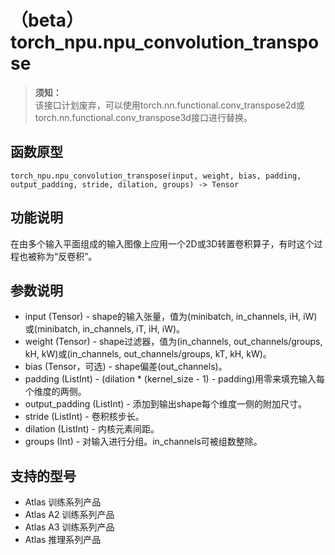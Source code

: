 # （beta）torch_npu.npu_convolution_transpose

>**须知：**<br>
>该接口计划废弃，可以使用torch.nn.functional.conv_transpose2d或torch.nn.functional.conv_transpose3d接口进行替换。

## 函数原型

```
torch_npu.npu_convolution_transpose(input, weight, bias, padding, output_padding, stride, dilation, groups) -> Tensor
```

## 功能说明

在由多个输入平面组成的输入图像上应用一个2D或3D转置卷积算子，有时这个过程也被称为“反卷积”。

## 参数说明

- input (Tensor) - shape的输入张量，值为(minibatch, in_channels, iH, iW)或(minibatch, in_channels, iT, iH, iW)。
- weight (Tensor) - shape过滤器，值为(in_channels, out_channels/groups, kH, kW)或(in_channels, out_channels/groups, kT, kH, kW)。
- bias (Tensor，可选) - shape偏差(out_channels)。
- padding (ListInt) - (dilation \* (kernel_size - 1) - padding)用零来填充输入每个维度的两侧。
- output_padding (ListInt) - 添加到输出shape每个维度一侧的附加尺寸。
- stride (ListInt) - 卷积核步长。
- dilation (ListInt) - 内核元素间距。
- groups (Int) - 对输入进行分组。in_channels可被组数整除。

## 支持的型号

- <term>Atlas 训练系列产品</term>
- <term>Atlas A2 训练系列产品</term>
- <term>Atlas A3 训练系列产品</term>
- <term>Atlas 推理系列产品</term>

